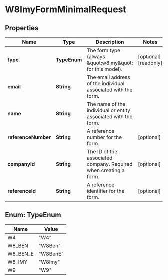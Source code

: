 

# W8ImyFormMinimalRequest


## Properties

| Name | Type | Description | Notes |
|------------ | ------------- | ------------- | -------------|
|**type** | [**TypeEnum**](#TypeEnum) | The form type (always \&quot;w8imy\&quot; for this model). |  [optional] [readonly] |
|**email** | **String** | The email address of the individual associated with the form. |  |
|**name** | **String** | The name of the individual or entity associated with the form. |  |
|**referenceNumber** | **String** | A reference number for the form. |  [optional] |
|**companyId** | **String** | The ID of the associated company. Required when creating a form. |  [optional] |
|**referenceId** | **String** | A reference identifier for the form. |  [optional] |



## Enum: TypeEnum

| Name | Value |
|---- | -----|
| W4 | &quot;W4&quot; |
| W8_BEN | &quot;W8Ben&quot; |
| W8_BEN_E | &quot;W8BenE&quot; |
| W8_IMY | &quot;W8Imy&quot; |
| W9 | &quot;W9&quot; |



